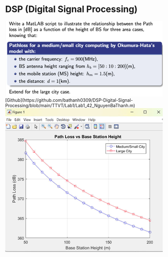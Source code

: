 # DSP (Digital Signal Processing)

<img src="TTVT/Lab1/Question.jpg">
[Github](https://github.com/bathanh0309/DSP-Digital-Signal-Processing/blob/main/TTVT/Lab1/Lab1_42_NguyenBaThanh.m)
<img src="TTVT/Lab1/result.jpg">
